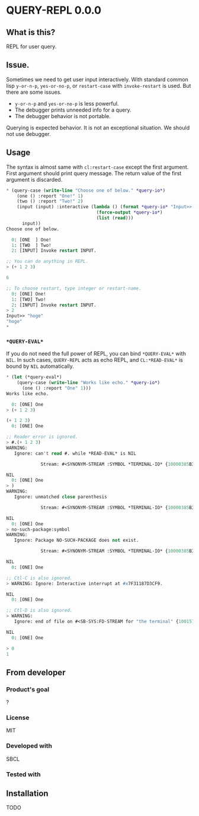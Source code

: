 # QUERY-REPL 0.0.0
## What is this?
REPL for user query.

## Issue.
Sometimes we need to get user input interactively.
With standard common lisp `y-or-n-p`, `yes-or-no-p`, or `restart-case` with `invoke-restart` is used.
But there are some issues.

* `y-or-n-p` and `yes-or-no-p` is less powerful.
* The debugger prints unneeded info for a query.
* The debugger behavior is not portable.

Querying is expected behavior.
It is not an exceptional situation.
We should not use debugger.

## Usage
The syntax is almost same with `cl:restart-case` except the first argument.
First argument should print query message.
The return value of the first argument is discarded.

```lisp
* (query-case (write-line "Choose one of below." *query-io*)
    (one () :report "One!" 1)
    (two () :report "Two!" 2)
    (input (input) :interactive (lambda () (format *query-io* "Input>> ")
                                  (force-output *query-io*)
                                  (list (read)))
      input))
Choose one of below.

  0: [ONE  ] One!
  1: [TWO  ] Two!
  2: [INPUT] Invoke restart INPUT.

;; You can do anything in REPL.
> (+ 1 2 3)

6

;; To choose restart, type integer or restart-name.
  0: [ONE] One!
  1: [TWO] Two!
  2: [INPUT] Invoke restart INPUT.
> 2
Input>> "hoge"
"hoge"
*
```
### `*QUERY-EVAL*`
If you do not need the full power of REPL, you can bind `*QUERY-EVAL*` with `NIL`.
In such cases, `QUERY-REPL` acts as echo REPL, and `CL:*READ-EVAL*` is bound by `NIL` automatically.

```lisp
* (let (*query-eval*)
    (query-case (write-line "Works like echo." *query-io*)
      (one () :report "One" 1)))
Works like echo.

  0: [ONE] One
> (+ 1 2 3)

(+ 1 2 3)
  0: [ONE] One

;; Reader error is ignored.
> #.(+ 1 2 3)                                                                                                                                                                                                                         [5/1843]
WARNING:
   Ignore: can't read #. while *READ-EVAL* is NIL

             Stream: #<SYNONYM-STREAM :SYMBOL *TERMINAL-IO* {10000385B3}>

NIL
  0: [ONE] One
> )
WARNING:
   Ignore: unmatched close parenthesis

             Stream: #<SYNONYM-STREAM :SYMBOL *TERMINAL-IO* {10000385B3}>

NIL
  0: [ONE] One
> no-such-package:symbol
WARNING:
   Ignore: Package NO-SUCH-PACKAGE does not exist.

             Stream: #<SYNONYM-STREAM :SYMBOL *TERMINAL-IO* {10000385B3}>

NIL
  0: [ONE] One

;; Ctl-C is also ignored.
> WARNING: Ignore: Interactive interrupt at #x7F31187D3CF9.

NIL
  0: [ONE] One

;; Ctl-D is also ignored.
> WARNING:
   Ignore: end of file on #<SB-SYS:FD-STREAM for "the terminal" {1001578A53}>

NIL
  0: [ONE] One

> 0
1
```
## From developer

### Product's goal
?

### License
MIT

### Developed with
SBCL

### Tested with

## Installation
TODO
